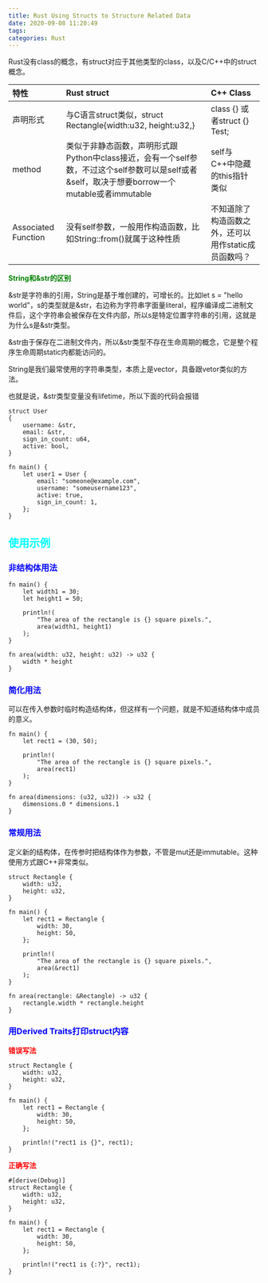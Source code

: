 ```yaml
---
title: Rust Using Structs to Structure Related Data
date: 2020-09-08 11:20:49
tags:
categories: Rust
---
```

Rust没有class的概念，有struct对应于其他类型的class，以及C/C++中的struct概念。

|特性|Rust struct| C++ Class| 
|:----|:----|:----|
|声明形式|与C语言struct类似，struct Rectangle{width:u32, height:u32,}|class {} 或者struct {} Test;| 
|method|类似于非静态函数，声明形式跟Python中class接近，会有一个self参数，不过这个self参数可以是self或者&self，取决于想要borrow一个mutable或者immutable|self与C++中隐藏的this指针类似| 
|Associated Function|没有self参数，一般用作构造函数，比如String::from()就属于这种性质|不知道除了构造函数之外，还可以用作static成员函数吗？|


__<font color=green>String和&str的区别</font>__  

&str是字符串的引用，String是基于堆创建的，可增长的。比如let s = "hello world"，s的类型就是&str，右边称为字符串字面量literal，程序编译成二进制文件后，这个字符串会被保存在文件内部，所以s是特定位置字符串的引用，这就是为什么s是&str类型。  

&str由于保存在二进制文件内，所以&str类型不存在生命周期的概念，它是整个程序生命周期static内都能访问的。

String是我们最常使用的字符串类型，本质上是vector，具备跟vetor类似的方法。

也就是说，&str类型变量没有lifetime，所以下面的代码会报错  

```
struct User 
{
    username: &str,
    email: &str,
    sign_in_count: u64,
    active: bool,
}

fn main() {
    let user1 = User {
        email: "someone@example.com",
        username: "someusername123",
        active: true,
        sign_in_count: 1,
    };
}

```

## __<font color=0xFFFFFF>使用示例</font>__  

### __<font color=blue>非结构体用法</font>__  

```
fn main() {
    let width1 = 30;
    let height1 = 50;

    println!(
        "The area of the rectangle is {} square pixels.",
        area(width1, height1)
    );
}

fn area(width: u32, height: u32) -> u32 {
    width * height
}

```


### __<font color=blue>简化用法</font>__  
可以在传入参数时临时构造结构体，但这样有一个问题，就是不知道结构体中成员的意义。

```
fn main() {
    let rect1 = (30, 50);

    println!(
        "The area of the rectangle is {} square pixels.",
        area(rect1)
    );
}

fn area(dimensions: (u32, u32)) -> u32 {
    dimensions.0 * dimensions.1
}

```

### __<font color=blue>常规用法</font>__    
定义新的结构体，在传参时把结构体作为参数，不管是mut还是immutable。这种使用方式跟C++非常类似。

```
struct Rectangle {
    width: u32,
    height: u32,
}

fn main() {
    let rect1 = Rectangle {
        width: 30,
        height: 50,
    };

    println!(
        "The area of the rectangle is {} square pixels.",
        area(&rect1)
    );
}

fn area(rectangle: &Rectangle) -> u32 {
    rectangle.width * rectangle.height
}
```

### __<font color=blue>用Derived Traits打印struct内容</font>__    

__<font color=red>错误写法</font>__  
```
struct Rectangle {
    width: u32,
    height: u32,
}

fn main() {
    let rect1 = Rectangle {
        width: 30,
        height: 50,
    };

    println!("rect1 is {}", rect1);
}
```

__<font color=red>正确写法</font>__  

```
#[derive(Debug)]
struct Rectangle {
    width: u32,
    height: u32,
}

fn main() {
    let rect1 = Rectangle {
        width: 30,
        height: 50,
    };

    println!("rect1 is {:?}", rect1);
}
```